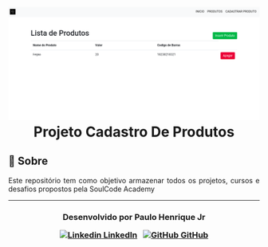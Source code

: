 <h1 align="center">
    <img src="./sales_project.png"></br>
    Projeto Cadastro De Produtos<br>
</h1>



## 💬 Sobre 

<p align="justify">Este repositório tem como objetivo armazenar todos os projetos, cursos e desafios propostos pela SoulCode Academy</p>



---

<h3 align="center">

  Desenvolvido por Paulo Henrique Jr
  <br/>

  <a align="center">

   [![Linkedin](https://i.stack.imgur.com/gVE0j.png) LinkedIn](https://www.linkedin.com/in/paulohenrique-jr/)
&nbsp;
  [![GitHub](https://i.stack.imgur.com/tskMh.png) GitHub](https://github.com/PauloHenriqueJr)
  </a>
</h3>